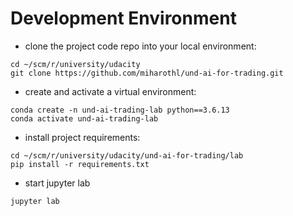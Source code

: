 # Development Environment
- clone the project code repo into your local environment:
```shell
cd ~/scm/r/university/udacity
git clone https://github.com/miharothl/und-ai-for-trading.git
```
- create and activate a virtual environment:
```shell
conda create -n und-ai-trading-lab python==3.6.13
conda activate und-ai-trading-lab
```
- install project requirements:
```shell
cd ~/scm/r/university/udacity/und-ai-for-trading/lab
pip install -r requirements.txt
```

- start jupyter lab
```shell
jupyter lab
```

